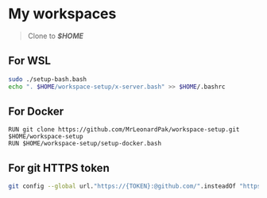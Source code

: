 # My workspaces

> Clone to ***$HOME*** 

## For WSL
```bash
sudo ./setup-bash.bash
echo ". $HOME/workspace-setup/x-server.bash" >> $HOME/.bashrc
```

## For Docker
```docker
RUN git clone https://github.com/MrLeonardPak/workspace-setup.git $HOME/workspace-setup
RUN $HOME/workspace-setup/setup-docker.bash
```

## For git HTTPS token
```bash
git config --global url."https://{TOKEN}:@github.com/".insteadOf "https://github.com/"
```
